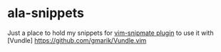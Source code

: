 ala-snippets
============

Just a place to hold my snippets for [vim-snipmate plugin](https://github.com/msanders/snipmate.vim) to use it with [Vundle] https://github.com/gmarik/Vundle.vim
